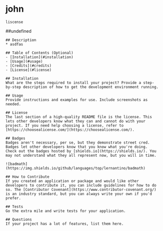 
# john
    liscense
  ##undefined

    ## Description
    * asdfas

    ## Table of Contents (Optional)
    - [Installation](#installation)
    - [Usage](#usage)
    - [Credits](#credits)
    - [License](#license)

    ## Installation
    What are the steps required to install your project? Provide a step-by-step description of how to get the development environment running.

    ## Usage
    Provide instructions and examples for use. Include screenshots as needed.

    ## License
    The last section of a high-quality README file is the license. This lets other developers know what they can and cannot do with your project. If you need help choosing a license, refer to [https://choosealicense.com/](https://choosealicense.com/).

    ## Badges
    Badges aren't necessary, per se, but they demonstrate street cred. Badges let other developers know that you know what you're doing. Check out the badges hosted by [shields.io](https://shields.io/). You may not understand what they all represent now, but you will in time.

    ![badmath](https://img.shields.io/github/languages/top/lernantino/badmath)

    ## How to Contribute
    If you created an application or package and would like other developers to contribute it, you can include guidelines for how to do so. The [Contributor Covenant](https://www.contributor-covenant.org/) is an industry standard, but you can always write your own if you'd prefer.

    ## Tests
    Go the extra mile and write tests for your application.

    ## Questions
    If your project has a lot of features, list them here.

